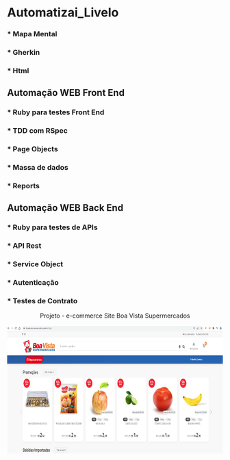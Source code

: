 # Automatizai_Livelo
### * Mapa Mental
### * Gherkin
### * Html
## Automação WEB Front End
### * Ruby para testes Front End
### * TDD com RSpec
### * Page Objects
### * Massa de dados 
### * Reports
## Automação WEB Back End
### * Ruby para testes de APIs
### * API Rest
### * Service Object
### * Autenticação
### * Testes de Contrato

<p align="center">Projeto - e-commerce Site Boa Vista Supermercados</center> 

<p align="center">
  <img width="780" height="300" src="https://github.com/cristiancfe/Automatizai_Livelo/blob/main/imagens/Site_Boa_Vista%20Supermercados.png">
</p>

